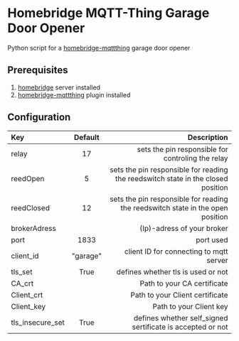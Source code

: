 # Homebridge MQTT-Thing Garage Door Opener
Python script for a [homebridge-mqttthing](https://github.com/arachnetech/homebridge-mqttthing) garage door opener

## Prerequisites
1. [homebridge](https://github.com/homebridge/homebridge) server installed
2. [homebridge-mqttthing](https://github.com/arachnetech/homebridge-mqttthing) plugin installed

## Configuration
|Key|Default|Description|
|:-|:-:|-:|
|relay|17|sets the pin responsible for controling the relay|
|reedOpen|5|sets the pin responsible for reading the reedswitch state in the closed position|
|reedClosed|12|sets the pin responsible for reading the reedswitch state in the open position|
|brokerAdress||(Ip)-adress of your broker|
|port|1833|port used|
|client_id|"garage"|client ID for connecting to mqtt server|
|tls_set|True|defines whether tls is used or not|
|CA_crt||Path to your CA certificate|
|Client_crt||Path to your Client certificate|
|Client_key||Path to your Client key|
|tls_insecure_set|True|defines whether self_signed sertificate is accepted or not|
